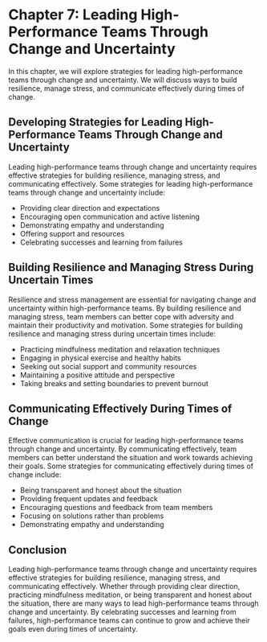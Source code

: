 Chapter 7: Leading High-Performance Teams Through Change and Uncertainty
========================================================================

In this chapter, we will explore strategies for leading high-performance teams through change and uncertainty. We will discuss ways to build resilience, manage stress, and communicate effectively during times of change.

Developing Strategies for Leading High-Performance Teams Through Change and Uncertainty
---------------------------------------------------------------------------------------

Leading high-performance teams through change and uncertainty requires effective strategies for building resilience, managing stress, and communicating effectively. Some strategies for leading high-performance teams through change and uncertainty include:

* Providing clear direction and expectations
* Encouraging open communication and active listening
* Demonstrating empathy and understanding
* Offering support and resources
* Celebrating successes and learning from failures

Building Resilience and Managing Stress During Uncertain Times
--------------------------------------------------------------

Resilience and stress management are essential for navigating change and uncertainty within high-performance teams. By building resilience and managing stress, team members can better cope with adversity and maintain their productivity and motivation. Some strategies for building resilience and managing stress during uncertain times include:

* Practicing mindfulness meditation and relaxation techniques
* Engaging in physical exercise and healthy habits
* Seeking out social support and community resources
* Maintaining a positive attitude and perspective
* Taking breaks and setting boundaries to prevent burnout

Communicating Effectively During Times of Change
------------------------------------------------

Effective communication is crucial for leading high-performance teams through change and uncertainty. By communicating effectively, team members can better understand the situation and work towards achieving their goals. Some strategies for communicating effectively during times of change include:

* Being transparent and honest about the situation
* Providing frequent updates and feedback
* Encouraging questions and feedback from team members
* Focusing on solutions rather than problems
* Demonstrating empathy and understanding

Conclusion
----------

Leading high-performance teams through change and uncertainty requires effective strategies for building resilience, managing stress, and communicating effectively. Whether through providing clear direction, practicing mindfulness meditation, or being transparent and honest about the situation, there are many ways to lead high-performance teams through change and uncertainty. By celebrating successes and learning from failures, high-performance teams can continue to grow and achieve their goals even during times of uncertainty.
